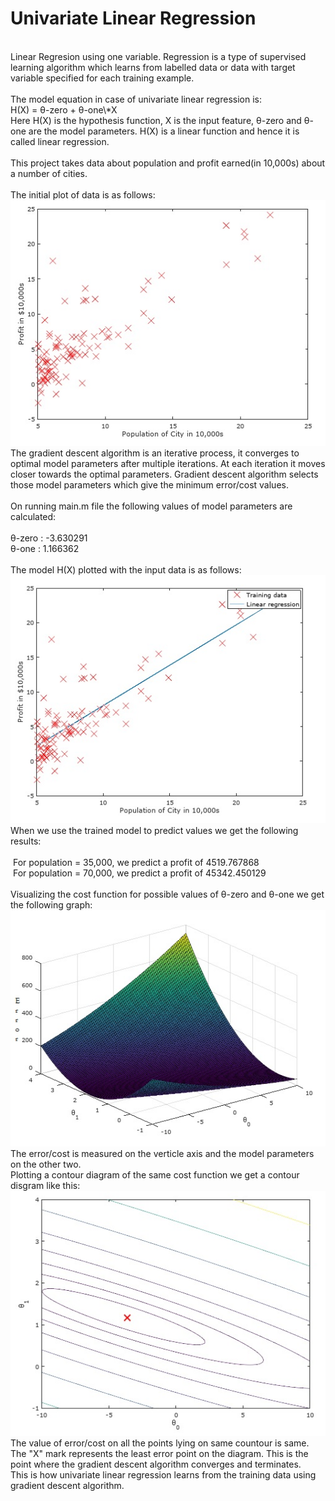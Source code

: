 # Univariate Linear Regression
<br>
Linear Regresion using one variable. Regression is a type of supervised learning algorithm which learns from labelled data or data with target variable specified for each training example.<br><br>
The model equation in case of univariate linear regression is:<br>
H(X) = θ-zero + θ-one\*X
<br>
Here H(X) is the hypothesis function, X is the input feature, θ-zero and θ-one are the model parameters. H(X) is a linear function and hence it is called linear regression.
<br><br>
This project takes data about population and profit earned(in 10,000s) about a number of cities.<br><br>
The initial plot of data is as follows:<br>
<img src="https://github.com/kailashmaurya/Machine-Learning/blob/master/Univariate%20Linear%20Regression/graphs/Data_Plot.JPG" style="margin-right: auto; margin-left: auto;"><br>
The gradient descent algorithm is an iterative process, it converges to optimal model parameters after multiple iterations. At each iteration it moves closer towards the optimal parameters. Gradient descent algorithm selects those model parameters which give the minimum error/cost values.<br><br>
On running main.m file the following values of model parameters are calculated:<br><br>
θ-zero : -3.630291<br>
θ-one  :  1.166362<br><br>
The model H(X) plotted with the input data is as follows:<br>
<img src="https://github.com/kailashmaurya/Machine-Learning/blob/master/Univariate%20Linear%20Regression/graphs/Model.jpg" style="margin-right: auto; margin-left: auto;"><br>
When we use the trained model to predict values we get the following results:<br><br>
&nbsp;For population = 35,000, we predict a profit of 4519.767868<br>
&nbsp;For population = 70,000, we predict a profit of 45342.450129<br><br>
Visualizing the cost function for possible values of θ-zero and θ-one we get the following graph:<br>
<img src="https://github.com/kailashmaurya/Machine-Learning/blob/master/Univariate%20Linear%20Regression/graphs/Cost_Function.jpg" style="margin-right: auto; margin-left: auto;"><br>
The error/cost is measured on the verticle axis and the model parameters on the other two.<br>
Plotting a contour diagram of the same cost function we get a contour disgram like this:
<img src="https://github.com/kailashmaurya/Machine-Learning/blob/master/Univariate%20Linear%20Regression/graphs/Cost_Contour.jpg" style="margin-right: auto; margin-left: auto;"><br>
The value of error/cost on all the points lying on same countour is same. The "X" mark represents the least error point on the diagram.
This is the point where the gradient descent algorithm converges and terminates.<br>
This is how univariate linear regression learns from the training data using gradient descent algorithm.
